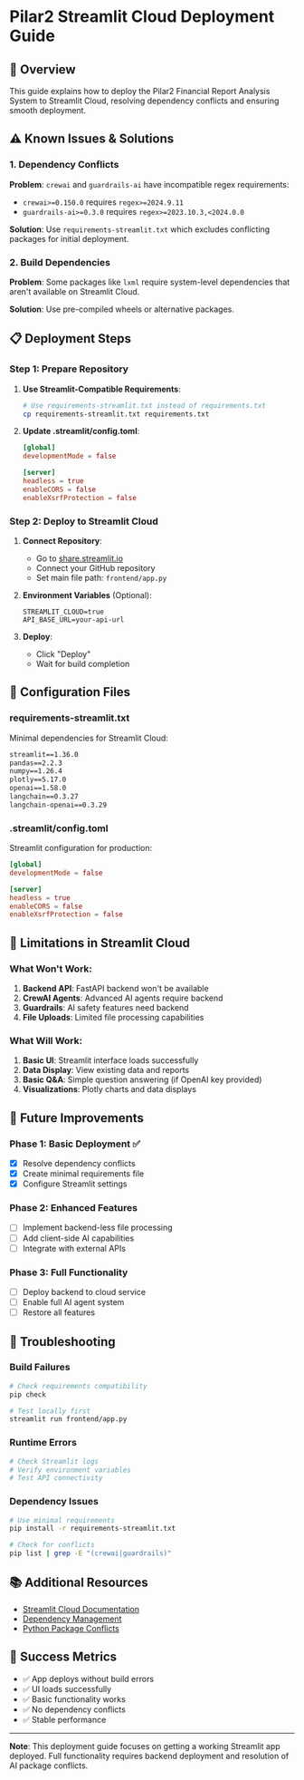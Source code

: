 # Pilar2 Streamlit Cloud Deployment Guide

## 🚀 Overview

This guide explains how to deploy the Pilar2 Financial Report Analysis System to Streamlit Cloud, resolving dependency conflicts and ensuring smooth deployment.

## ⚠️ Known Issues & Solutions

### 1. Dependency Conflicts

**Problem**: `crewai` and `guardrails-ai` have incompatible regex requirements:
- `crewai>=0.150.0` requires `regex>=2024.9.11`
- `guardrails-ai>=0.3.0` requires `regex>=2023.10.3,<2024.0.0`

**Solution**: Use `requirements-streamlit.txt` which excludes conflicting packages for initial deployment.

### 2. Build Dependencies

**Problem**: Some packages like `lxml` require system-level dependencies that aren't available on Streamlit Cloud.

**Solution**: Use pre-compiled wheels or alternative packages.

## 📋 Deployment Steps

### Step 1: Prepare Repository

1. **Use Streamlit-Compatible Requirements**:
   ```bash
   # Use requirements-streamlit.txt instead of requirements.txt
   cp requirements-streamlit.txt requirements.txt
   ```

2. **Update .streamlit/config.toml**:
   ```toml
   [global]
   developmentMode = false
   
   [server]
   headless = true
   enableCORS = false
   enableXsrfProtection = false
   ```

### Step 2: Deploy to Streamlit Cloud

1. **Connect Repository**:
   - Go to [share.streamlit.io](https://share.streamlit.io)
   - Connect your GitHub repository
   - Set main file path: `frontend/app.py`

2. **Environment Variables** (Optional):
   ```
   STREAMLIT_CLOUD=true
   API_BASE_URL=your-api-url
   ```

3. **Deploy**:
   - Click "Deploy"
   - Wait for build completion

## 🔧 Configuration Files

### requirements-streamlit.txt
Minimal dependencies for Streamlit Cloud:
```txt
streamlit==1.36.0
pandas==2.2.3
numpy==1.26.4
plotly==5.17.0
openai==1.58.0
langchain==0.3.27
langchain-openai==0.3.29
```

### .streamlit/config.toml
Streamlit configuration for production:
```toml
[global]
developmentMode = false

[server]
headless = true
enableCORS = false
enableXsrfProtection = false
```

## 🚧 Limitations in Streamlit Cloud

### What Won't Work:
1. **Backend API**: FastAPI backend won't be available
2. **CrewAI Agents**: Advanced AI agents require backend
3. **Guardrails**: AI safety features need backend
4. **File Uploads**: Limited file processing capabilities

### What Will Work:
1. **Basic UI**: Streamlit interface loads successfully
2. **Data Display**: View existing data and reports
3. **Basic Q&A**: Simple question answering (if OpenAI key provided)
4. **Visualizations**: Plotly charts and data displays

## 🔄 Future Improvements

### Phase 1: Basic Deployment ✅
- [x] Resolve dependency conflicts
- [x] Create minimal requirements file
- [x] Configure Streamlit settings

### Phase 2: Enhanced Features
- [ ] Implement backend-less file processing
- [ ] Add client-side AI capabilities
- [ ] Integrate with external APIs

### Phase 3: Full Functionality
- [ ] Deploy backend to cloud service
- [ ] Enable full AI agent system
- [ ] Restore all features

## 🐛 Troubleshooting

### Build Failures
```bash
# Check requirements compatibility
pip check

# Test locally first
streamlit run frontend/app.py
```

### Runtime Errors
```bash
# Check Streamlit logs
# Verify environment variables
# Test API connectivity
```

### Dependency Issues
```bash
# Use minimal requirements
pip install -r requirements-streamlit.txt

# Check for conflicts
pip list | grep -E "(crewai|guardrails)"
```

## 📚 Additional Resources

- [Streamlit Cloud Documentation](https://docs.streamlit.io/streamlit-community-cloud)
- [Dependency Management](https://pip.pypa.io/en/stable/user_guide/)
- [Python Package Conflicts](https://pip.pypa.io/en/stable/topics/dependency-resolution/)

## 🎯 Success Metrics

- ✅ App deploys without build errors
- ✅ UI loads successfully
- ✅ Basic functionality works
- ✅ No dependency conflicts
- ✅ Stable performance

---

**Note**: This deployment guide focuses on getting a working Streamlit app deployed. Full functionality requires backend deployment and resolution of AI package conflicts.
